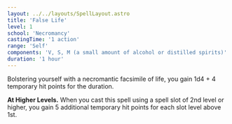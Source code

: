 ```yaml
---
layout: ../../layouts/SpellLayout.astro
title: 'False Life'
level: 1
school: 'Necromancy'
castingTime: '1 action'
range: 'Self'
components: 'V, S, M (a small amount of alcohol or distilled spirits)'
duration: '1 hour'
---
```


Bolstering yourself with a necromantic facsimile of life, you gain 1d4 + 4 temporary hit points for the duration.

**At Higher Levels.** When you cast this spell using a spell slot of 2nd level or higher, you gain 5 additional temporary hit points for each slot level above 1st.